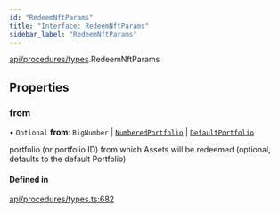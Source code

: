 ```yaml
---
id: "RedeemNftParams"
title: "Interface: RedeemNftParams"
sidebar_label: "RedeemNftParams"
---
```


[api/procedures/types](../../../../../modules/API/Procedures/Types/Types.md).RedeemNftParams

## Properties

### from

• `Optional` **from**: `BigNumber` \| [`NumberedPortfolio`](../../../../../classes/API/Entities/NumberedPortfolio/NumberedPortfolio.md) \| [`DefaultPortfolio`](../../../../../classes/API/Entities/DefaultPortfolio/DefaultPortfolio.md)

portfolio (or portfolio ID) from which Assets will be redeemed (optional, defaults to the default Portfolio)

#### Defined in

[api/procedures/types.ts:682](https://github.com/PolymeshAssociation/polymesh-sdk/blob/720afb69c/src/api/procedures/types.ts#L682)
